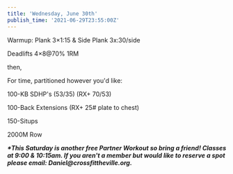 ```yaml
---
title: 'Wednesday, June 30th'
publish_time: '2021-06-29T23:55:00Z'
---
```


Warmup: Plank 3×1:15 & Side Plank 3x:30/side

Deadlifts 4×8\@70% 1RM

then,

For time, partitioned however you'd like:

100-KB SDHP's (53/35) (RX+ 70/53)

100-Back Extensions (RX+ 25\# plate to chest)

150-Situps

2000M Row

***\*This Saturday is another free Partner Workout so bring a friend!
Classes at 9:00 & 10:15am. If you aren't a member but would like to
reserve a spot please email: Daniel\@crossfittheville.org.***
